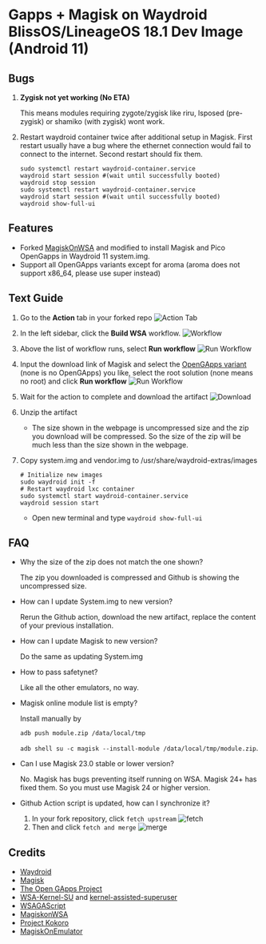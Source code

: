 # Gapps + Magisk on Waydroid BlissOS/LineageOS 18.1 Dev Image (Android 11)

## Bugs
1. **Zygisk not yet working (No ETA)**
    
    This means modules requiring zygote/zygisk like riru, lsposed (pre-zygisk) or shamiko (with zygisk) wont work.
    
3. Restart waydroid container twice after additional setup in Magisk. First restart usually have a bug where the ethernet connection would fail to connect to the internet. Second restart should fix them.

    ``` 
    sudo systemctl restart waydroid-container.service
    waydroid start session #(wait until successfully booted)
    waydroid stop session
    sudo systemctl restart waydroid-container.service
    waydroid start session #(wait until successfully booted)
    waydroid show-full-ui
    ```

## Features
- Forked [MagiskOnWSA](https://github.com/LSPosed/MagiskOnWSA) and modified to install Magisk and Pico OpenGapps in Waydroid 11 system.img.
- Support all OpenGApps variants except for aroma (aroma does not support x86_64, please use super instead)


## Text Guide

1. Go to the **Action** tab in your forked repo
    ![Action Tab](https://docs.github.com/assets/images/help/repository/actions-tab.png)
1. In the left sidebar, click the **Build WSA** workflow.
    ![Workflow](https://docs.github.com/assets/images/actions-select-workflow.png)
1. Above the list of workflow runs, select **Run workflow**
    ![Run Workflow](https://docs.github.com/assets/images/actions-workflow-dispatch.png)
1. Input the download link of Magisk and select the [OpenGApps variant](https://github.com/opengapps/opengapps/wiki#variants) (none is no OpenGApps) you like, select the root solution (none means no root) and click **Run workflow**
    ![Run Workflow](https://docs.github.com/assets/images/actions-manually-run-workflow.png)
1. Wait for the action to complete and download the artifact
    ![Download](https://docs.github.com/assets/images/help/repository/artifact-drop-down-updated.png)
1. Unzip the artifact
    - The size shown in the webpage is uncompressed size and the zip you download will be compressed. So the size of the zip will be much less than the size shown in the webpage.
1. Copy system.img and vendor.img to /usr/share/waydroid-extras/images
    ```shell
    # Initialize new images
    sudo waydroid init -f
    # Restart waydroid lxc container
    sudo systemctl start waydroid-container.service
    waydroid session start
    ```

    - Open new terminal and type `waydroid show-full-ui`

## FAQ

- Why the size of the zip does not match the one shown?

   The zip you downloaded is compressed and Github is showing the uncompressed size.
- How can I update System.img to new version?

    Rerun the Github action, download the new artifact, replace the content of your previous installation.
- How can I update Magisk to new version?

    Do the same as updating System.img
- How to pass safetynet?

    Like all the other emulators, no way.
- Magisk online module list is empty?

    Install manually by 
   
    `adb push module.zip /data/local/tmp`
    
    `adb shell su -c magisk --install-module /data/local/tmp/module.zip`.
- Can I use Magisk 23.0 stable or lower version?

    No. Magisk has bugs preventing itself running on WSA. Magisk 24+ has fixed them. So you must use Magisk 24 or higher version.

- Github Action script is updated, how can I synchronize it?

    1. In your fork repository, click `fetch upstream`
        ![fetch](https://docs.github.com/assets/cb-33284/images/help/repository/fetch-upstream-drop-down.png)
    1. Then and click `fetch and merge`
        ![merge](https://docs.github.com/assets/cb-128489/images/help/repository/fetch-and-merge-button.png)

## Credits
- [Waydroid](https://github.com/waydroid/waydroid)
- [Magisk](https://github.com/topjohnwu/Magisk)
- [The Open GApps Project](https://opengapps.org)
- [WSA-Kernel-SU](https://github.com/LSPosed/WSA-Kernel-SU) and [kernel-assisted-superuser](https://git.zx2c4.com/kernel-assisted-superuser/)
- [WSAGAScript](https://github.com/ADeltaX/WSAGAScript)
- [MagiskonWSA](https://github.com/LSPosed/MagiskonWSA)
- [Project Kokoro](https://github.com/supremegamers/kokoro)
- [MagiskOnEmulator](https://github.com/shakalaca/MagiskOnEmulator)
